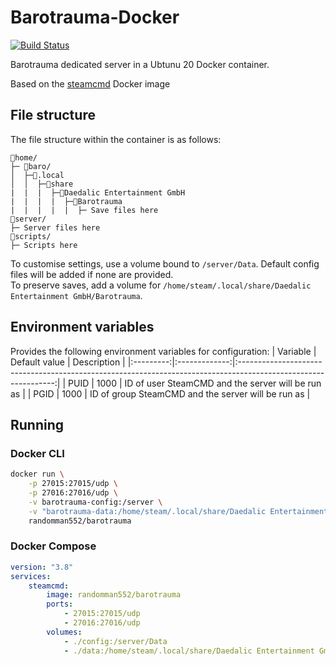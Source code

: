 # Barotrauma-Docker
[![Build Status](https://drone.ggrainger.uk/api/badges/ggrainger/Barotrauma/status.svg)](https://drone.ggrainger.uk/ggrainger/Barotrauma)

Barotrauma dedicated server in a Ubtunu 20 Docker container.

Based on the [steamcmd](https://github.com/steamcmd/docker) Docker image

## File structure
The file structure within the container is as follows:
```
📁home/
├─ 📁baro/
│  ├─📁.local
│  │  ├─📁share
|  |  |  ├─📁Daedalic Entertainment GmbH
|  |  |  |  ├─📁Barotrauma
|  |  |  |  |  ├─ Save files here
📁server/
├─ Server files here
📁scripts/
├─ Scripts here
```

To customise settings, use a volume bound to `/server/Data`. Default config files will be added if none are provided.\
To preserve saves, add a volume for `/home/steam/.local/share/Daedalic Entertainment GmbH/Barotrauma`.

## Environment variables
Provides the following environment variables for configuration:
| Variable  | Default value | Description                                                                                                    |
|:---------:|:-------------:|:--------------------------------------------------------------------------------------------------------------:|
| PUID      | 1000          | ID of user SteamCMD and the server will be run as                                                              |
| PGID      | 1000          | ID of group SteamCMD and the server will be run as                                                             |

## Running
### Docker CLI
```sh
docker run \
    -p 27015:27015/udp \
    -p 27016:27016/udp \
    -v barotrauma-config:/server \
    -v "barotrauma-data:/home/steam/.local/share/Daedalic Entertainment GmbH/Barotrauma" \
    randomman552/barotrauma
```
### Docker Compose
```yml
version: "3.8"
services:
    steamcmd:
        image: randomman552/barotrauma
        ports:
            - 27015:27015/udp
            - 27016:27016/udp
        volumes:
            - ./config:/server/Data
            - ./data:/home/steam/.local/share/Daedalic Entertainment GmbH/Barotrauma
```
